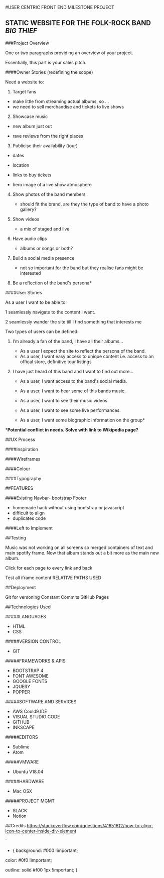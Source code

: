 #USER CENTRIC FRONT END MILESTONE PROJECT

## STATIC WEBSITE FOR THE FOLK-ROCK BAND _BIG THIEF_

###Project Overview

One or two paragraphs providing an overview of your project.

Essentially, this part is your sales pitch.


####Owner Stories (redefining the scope)

Need a website to:

1. Target fans

 - make little from streaming actual albums, so ...
 - we need to sell merchandise and tickets to live shows

2. Showcase music

 - new album just out

 - rave reviews from the right places

3. Publicise their availability (tour)

 - dates

 - location

 - links to buy tickets

 - hero image of a live show atmosphere

4. Show photos of the band members

     - should fit the brand, are they the type of band to have a photo gallery?

5. Show videos
     - a mix of staged and live

6. Have audio clips

     - albums or songs or both?

7. Build a social media presence

    - not so important for the band but they realise fans might be interested

8. Be a reflection of the band's persona*

####User Stories

As a user I want to be able to:

 1 seamlessly navigate to the content I want.

 2 seamlessly wander the site till I find something that interests me

Two types of users can be defined:

1. I’m already a fan of the band, I have all their albums…
    - As a user I expect the site to reflect the persona of the band.
    - As a user, I want easy access to unique content i.e. access to an offical store, definitive tour listings

2. I have just heard of this band and I want to find out more…
    - As a user, I want access to the band's social media.

    - As a user, I want to hear some of this bands music.
    - As a user, I want to see their music videos.

    - As a user, I want to see some live performances.
    - As a user, I want some biographic information on the group*

***Potential conflict in needs. Solve with link to Wikipedia page?**

##UX Process

####Inspiration

####Wireframes

####Colour

####Typography



##FEATURES

####Existing
 Navbar- bootstrap
 Footer
- homemade hack without using bootstrap or javascript
- difficult to align
- duplicates code

####Left to Implement


##Testing

Music was not working on all screens so merged containers of text and main spotify frame.
Now that album stands out a bit more as the main new album.

 Click for each page to every link and back

Test all iframe content
RELATIVE PATHS USED

##Deployment

Git for versoning
Constant Commits
GitHub Pages

##Technologies Used

#####LANGUAGES
- HTML
- CSS

#####VERSION CONTROL
- GIT

#####FRAMEWORKS & APIS
- BOOTSTRAP 4
- FONT AWESOME
- GOOGLE FONTS
- JQUERY
- POPPER

#####SOFTWARE AND SERVICES
- AWS Could9 IDE
- VISUAL STUDIO CODE
- GITHUB
- INKSCAPE

#####EDITORS
- Sublime
- Atom

#####VMWARE
- Ubuntu V18.04

#####HARDWARE
- Mac OSX

#####PROJECT MGMT
- SLACK
- Notion

##Credits
https://stackoverflow.com/questions/41651612/how-to-align-icon-to-center-inside-div-element




`
 *  {
    background: #000 !important;

  color: #0f0 !important;

   outline: solid #f00 1px !important;
}

